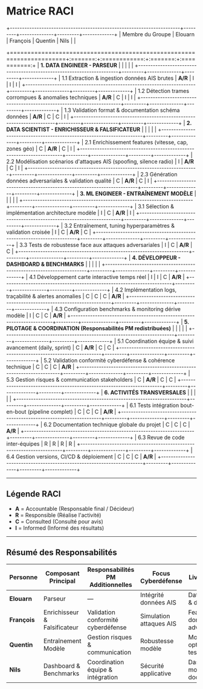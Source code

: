 # Matrice RACI 

+----------------------------------------------------------------------+---------+--------------+---------+-------------+
| Membre du Groupe                                                 | Elouarn   | François   | Quentin  | Nils       |        |

+======================================================================+:=======:+:============:+:=======:+:===========:+
| **1. DATA ENGINEER - PARSEUR**                                       |         |              |         |             |
+----------------------------------------------------------------------+---------+--------------+---------+-------------+
| 1.1 Extraction & ingestion données AIS brutes                        | **A/R** | I            | I       | I           |
+----------------------------------------------------------------------+---------+--------------+---------+-------------+
| 1.2 Détection trames corrompues & anomalies techniques               | **A/R** | C            | I       | I           |
+----------------------------------------------------------------------+---------+--------------+---------+-------------+
| 1.3 Validation format & documentation schéma données                 | **A/R** | C            | C       | I           |
+----------------------------------------------------------------------+---------+--------------+---------+-------------+
| **2. DATA SCIENTIST - ENRICHISSEUR & FALSIFICATEUR**                 |         |              |         |             |
+----------------------------------------------------------------------+---------+--------------+---------+-------------+
| 2.1 Enrichissement features (vitesse, cap, zones géo)                | C       | **A/R**      | C       | I           |
+----------------------------------------------------------------------+---------+--------------+---------+-------------+
| 2.2 Modélisation scénarios d\'attaques AIS (spoofing, silence radio) | I       | **A/R**      | C       | I           |
+----------------------------------------------------------------------+---------+--------------+---------+-------------+
| 2.3 Génération données adversariales & validation qualité            | C       | **A/R**      | C       | I           |
+----------------------------------------------------------------------+---------+--------------+---------+-------------+
| **3. ML ENGINEER - ENTRAÎNEMENT MODÈLE**                             |         |              |         |             |
+----------------------------------------------------------------------+---------+--------------+---------+-------------+
| 3.1 Sélection & implémentation architecture modèle                   | I       | C            | **A/R** | I           |
+----------------------------------------------------------------------+---------+--------------+---------+-------------+
| 3.2 Entraînement, tuning hyperparamètres & validation croisée        | I       | C            | **A/R** | C           |
+----------------------------------------------------------------------+---------+--------------+---------+-------------+
| 3.3 Tests de robustesse face aux attaques adversariales              | I       | C            | **A/R** | C           |
+----------------------------------------------------------------------+---------+--------------+---------+-------------+
| **4. DÉVELOPPEUR - DASHBOARD & BENCHMARKS**                          |         |              |         |             |
+----------------------------------------------------------------------+---------+--------------+---------+-------------+
| 4.1 Développement carte interactive temps réel                       | I       | I            | C       | **A/R**     |
+----------------------------------------------------------------------+---------+--------------+---------+-------------+
| 4.2 Implémentation logs, traçabilité & alertes anomalies             | C       | C            | C       | **A/R**     |
+----------------------------------------------------------------------+---------+--------------+---------+-------------+
| 4.3 Configuration benchmarks & monitoring dérive modèle              | I       | C            | C       | **A/R**     |
+----------------------------------------------------------------------+---------+--------------+---------+-------------+
| **5. PILOTAGE & COORDINATION (Responsabilités PM redistribuées)**    |         |              |         |             |
+----------------------------------------------------------------------+---------+--------------+---------+-------------+
| 5.1 Coordination équipe & suivi avancement (daily, sprint)           | C       | **A/R**      | C       | C           |
+----------------------------------------------------------------------+---------+--------------+---------+-------------+
| 5.2 Validation conformité cyberdéfense & cohérence technique         | C       | C            | C       | **A/R**     |
+----------------------------------------------------------------------+---------+--------------+---------+-------------+
| 5.3 Gestion risques & communication stakeholders                     | C       | **A/R**      | C       | C           |
+----------------------------------------------------------------------+---------+--------------+---------+-------------+
| **6. ACTIVITÉS TRANSVERSALES**                                       |         |              |         |             |
+----------------------------------------------------------------------+---------+--------------+---------+-------------+
| 6.1 Tests intégration bout-en-bout (pipeline complet)                | C       | C            | C       | **A/R**     |
+----------------------------------------------------------------------+---------+--------------+---------+-------------+
| 6.2 Documentation technique globale du projet                        | C       | C            | C       | **A/R**     |
+----------------------------------------------------------------------+---------+--------------+---------+-------------+
| 6.3 Revue de code inter-équipes                                      | R       | R            | R       | R           |
+----------------------------------------------------------------------+---------+--------------+---------+-------------+
| 6.4 Gestion versions, CI/CD & déploiement                            | C       | C            | C       | **A/R**     |
+----------------------------------------------------------------------+---------+--------------+---------+-------------+

---

## Légende RACI

- **A** = Accountable (Responsable final / Décideur)
- **R** = Responsible (Réalise l'activité)
- **C** = Consulted (Consulté pour avis)
- **I** = Informed (Informé des résultats)

---

## Résumé des Responsabilités

| Personne | Composant Principal | Responsabilités PM Additionnelles | Focus Cyberdéfense | Livrables Clés |
|----------|--------------------|---------------------------------|-------------------|----------------|
| **Elouarn** | Parseur | — | Intégrité données AIS | Dataset validé & documenté |
| **François** | Enrichisseur & Falsificateur | Validation conformité cyberdéfense | Simulation attaques AIS | Features + données adversariales |
| **Quentin** | Entraînement Modèle | Gestion risques & communication | Robustesse modèle | Modèle optimisé & testé |
| **Nils** | Dashboard & Benchmarks | Coordination équipe & intégration | Sécurité applicative | Dashboard + monitoring + documentation |
